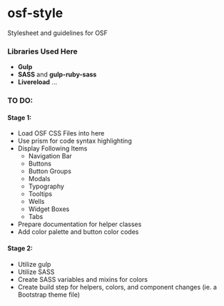 osf-style
=========

Stylesheet and guidelines for OSF 

### Libraries Used Here
- **Gulp**
- **SASS** and **gulp-ruby-sass**
- **Livereload**
...


### TO DO:
#### Stage 1:
- Load OSF CSS Files into here
- Use prism for code syntax highlighting
- Display Following Items
  - Navigation Bar
  - Buttons
  - Button Groups
  - Modals
  - Typography
  - Tooltips
  - Wells
  - Widget Boxes
  - Tabs
- Prepare documentation for helper classes
- Add color palette and button color codes

#### Stage 2:
- Utilize gulp
- Utilize SASS 
- Create SASS variables and mixins for colors
- Create build step for helpers, colors, and component changes (ie. a Bootstrap theme file) 

